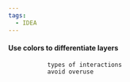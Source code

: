 ```yaml
---
tags:
  - IDEA
---
```


####  Use colors to differentiate layers
               types of interactions
               avoid overuse